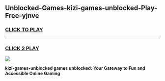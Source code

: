
## Unblocked-Games-kizi-games-unblocked-Play-Free-yjnve
<h3>
<a href="https://premium76.site?title=kizi-games-unblocked&ref=19M">CLICK TO PLAY</a></h3>
<hr>

<h3>
<a href="https://premium76.site?title=kizi-games-unblocked&ref=19M">CLICK 2 PLAY</a>
  
</h3>

<a href="https://premium76.site?title=kizi-games-unblocked&ref=19M"><img src="https://clearcache.store/games.png"></a>


**kizi-games-unblocked games unblocked: Your Gateway to Fun and Accessible Online Gaming**
